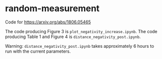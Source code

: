 # random-measurement
Code for https://arxiv.org/abs/1806.05465

The code producing Figure 3 is `plot_negativity_increase.ipynb`.
The code producing Table 1 and Figure 4 is `distance_negativity_post.ipynb`.

Warning: `distance_negativity_post.ipynb` takes approximately 6 hours to run with the current parameters.
